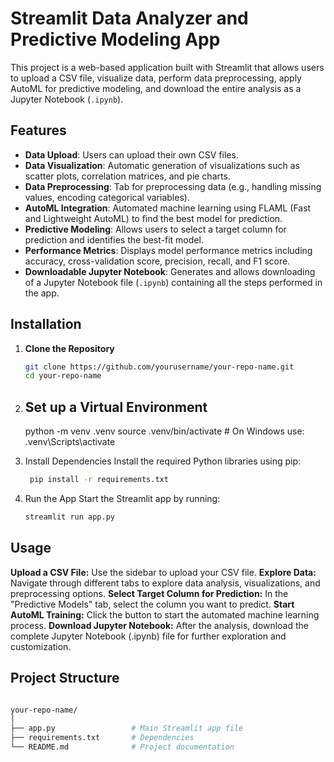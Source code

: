 # Streamlit Data Analyzer and Predictive Modeling App

This project is a web-based application built with Streamlit that allows users to upload a CSV file, visualize data, perform data preprocessing, apply AutoML for predictive modeling, and download the entire analysis as a Jupyter Notebook (`.ipynb`).

## Features

- **Data Upload**: Users can upload their own CSV files.
- **Data Visualization**: Automatic generation of visualizations such as scatter plots, correlation matrices, and pie charts.
- **Data Preprocessing**: Tab for preprocessing data (e.g., handling missing values, encoding categorical variables).
- **AutoML Integration**: Automated machine learning using FLAML (Fast and Lightweight AutoML) to find the best model for prediction.
- **Predictive Modeling**: Allows users to select a target column for prediction and identifies the best-fit model.
- **Performance Metrics**: Displays model performance metrics including accuracy, cross-validation score, precision, recall, and F1 score.
- **Downloadable Jupyter Notebook**: Generates and allows downloading of a Jupyter Notebook file (`.ipynb`) containing all the steps performed in the app.

## Installation

1. **Clone the Repository**

   ```bash
   git clone https://github.com/yourusername/your-repo-name.git
   cd your-repo-name
2. ## Set up a Virtual Environment
    python -m venv .venv
    source .venv/bin/activate   # On Windows use: .venv\Scripts\activate

3. Install Dependencies
    Install the required Python libraries using pip:

   ``` bash
    pip install -r requirements.txt
4. Run the App
  Start the Streamlit app by running:

    ```bash
    streamlit run app.py

## Usage

**Upload a CSV File:** Use the sidebar to upload your CSV file.
**Explore Data:** Navigate through different tabs to explore data analysis, visualizations, and preprocessing options.
**Select Target Column for Prediction:** In the "Predictive Models" tab, select the column you want to predict.
**Start AutoML Training:** Click the button to start the automated machine learning process.
**Download Jupyter Notebook:** After the analysis, download the complete Jupyter Notebook (.ipynb) file for further exploration and customization.

## Project Structure
```bash

your-repo-name/
│
├── app.py                 # Main Streamlit app file
├── requirements.txt       # Dependencies
└── README.md              # Project documentation
